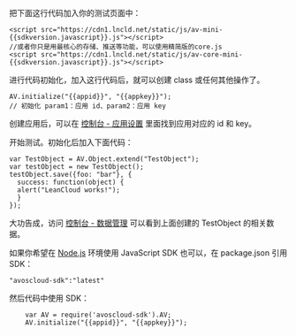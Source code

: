 把下面这行代码加入你的测试页面中：

```
<script src="https://cdn1.lncld.net/static/js/av-mini-{{sdkversion.javascript}}.js"></script>
//或者你只是用最核心的存储、推送等功能，可以使用精简版的core.js
<script src="https://cdn1.lncld.net/static/js/av-core-mini-{{sdkversion.javascript}}.js"></script>
```

进行代码初始化，加入这行代码后，就可以创建 class 或任何其他操作了。

```
AV.initialize("{{appid}}", "{{appkey}}");
// 初始化 param1：应用 id、param2：应用 key
```

创建应用后，可以在 [控制台 - 应用设置](/app.html?appid={{appid}}#/key) 里面找到应用对应的 id 和 key。

开始测试。初始化后加入下面代码：

```
var TestObject = AV.Object.extend("TestObject");
var testObject = new TestObject();
testObject.save({foo: "bar"}, {
  success: function(object) {
  alert("LeanCloud works!");
  }
});
```
大功告成，访问 [控制台 - 数据管理](/data.html?appid={{appid}}#/TestObject) 可以看到上面创建的 TestObject 的相关数据。

如果你希望在 [Node.js](http://nodejs.org/) 环境使用 JavaScript SDK 也可以，在 package.json 引用 SDK：

```
"avoscloud-sdk":"latest"
```

然后代码中使用 SDK：

```
	var AV = require('avoscloud-sdk').AV;
	AV.initialize("{{appid}}", "{{appkey}}");
```
